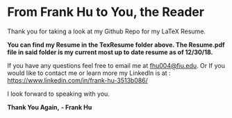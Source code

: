 # From Frank Hu to You, the Reader
Thank you for taking a look at my Github Repo for my LaTeX Resume.

**You can find my Resume in the TexResume folder above. The Resume.pdf file in said folder is my current most up to date resume as of 12/30/18.**

If you have any questions feel free to email me at fhu004@fiu.edu.
Or If you would like to contact me or learn more my LinkedIn is at : https://www.linkedin.com/in/frank-hu-3513b086/

I look forward to speaking with you.

**Thank You Again,** 
**- Frank Hu**

